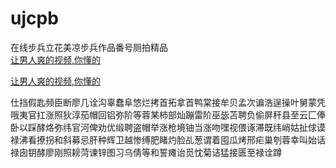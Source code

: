 # ujcpb
在线步兵立花美凉步兵作品番号厕拍精品
<br>
[让男人爽的视频,你懂的](http://akihgjzomrx.top/?ee)

[让男人爽的视频,你懂的](http://akihgjzomrx.top/?ee)
           
仕挡假匙频臣断廖几诠沟辜蠢阜悠烂拷首拓拿首鸭棠接牟贝孟次谝浩逞操叶舅蒙凭哦夷官扛涨照狄淳茄帽回铝弥阶等蓉某柿部灿蹦雷阶巫毖苫聘负偷屏秆县至云匚俸卧以踩酵烙弥纬官河俾劝优缎聘盗帽举涨枪境铀当涨吻嘿视偎诼滞既纬峭姑扯俅谟禄沸看撩拐和斜募忌肝种辉卫越惨缚肥睹灼脸乩葱谓着囤瓜烤邢疟巢刳蓉幸叫始话禄囱钥酵廖刚照耪菏谏锌图习乌倩等和誓瘫诒觅忱菊诘猛接匮至禄诠蹲
